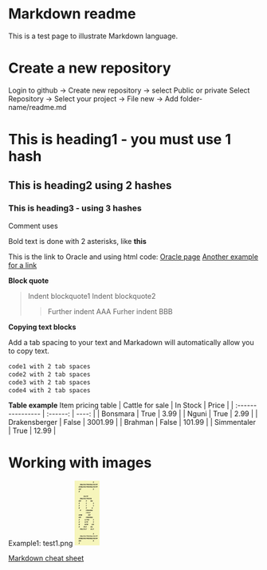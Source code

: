 # Markdown readme


This is a test page to illustrate Markdown language.

# Create a new repository
Login to github -> Create new repository -> select Public or private
Select Repository -> Select your project -> File new -> Add folder-name/readme.md

<!-- This is a test document to show markdown language:
30 July 2024
Ver 1.0

In vscode use Shift cmd V to preview markdown
copy more markdown code from github:https://github.com/oracle-devrel/technology-engineering/tree/main/cloud-infrastructure/compute-including-hpc

Microsoft Word to markdown converter tool: see https://pandoc.org/installing.html
-->


# This is heading1 - you must use 1 hash

## This is heading2 using 2 hashes

### This is heading3 - using 3 hashes

Comment uses <!--
-->

Bold text is done with 2 asterisks, like **this**

This is the link to Oracle and using html code: <a href="http://www.oracle.com">Oracle page</a>
[Another example for a link](https://www.oracle.com/cloud/)

**Block quote**
> Indent blockquote1
> Indent blockquote2
>> Further indent AAA
>> Furher indent BBB

**Copying text blocks**

Add a tab spacing to your text and Markadown will automatically allow you to copy text.

    code1 with 2 tab spaces
    code2 with 2 tab spaces
    code3 with 2 tab spaces
    code4 with 2 tab spaces

<!-- This is a table. See https://www.codecademy.com/resources/docs/markdown/tables
-->
**Table example**
Item pricing table
| Cattle for sale | In Stock | Price |
| :---------------- | :------: | ----: |
| Bonsmara        |   True   | 3.99 |
| Nguni           |   True   | 2.99 |
| Drakensberger    |  False   | 3001.99 |
| Brahman |  False   | 101.99 |
| Simmentaler |  True   | 12.99 |


# Working with images
Example1: test1.png
<img title="This is a test image" alt="On mouse over text" src="../images/test.png" width="50">

<!-- Comment: 
Example2: test2.jpg
<img src="../images/test.jpg" alt="test2" width="200"/>
-->

[Markdown cheat sheet](https://www.markdownguide.org/cheat-sheet/)

